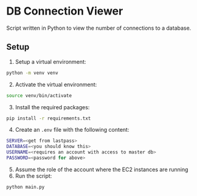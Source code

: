 # DB Connection Viewer

Script written in Python to view the number of connections to a database.

## Setup

1. Setup a virtual environment:
```bash
python -m venv venv
```
2. Activate the virtual environment:
```bash
source venv/bin/activate
```
3. Install the required packages:
```bash
pip install -r requirements.txt
```
4. Create an `.env` file with the following content:
```bash
SERVER=<get from lastpass>
DATABASE=<you should know this>
USERNAME=<requires an account with access to master db>
PASSWORD=<password for above>
```
5. Assume the role of the account where the EC2 instances are running
6. Run the script:
```bash
python main.py
```
